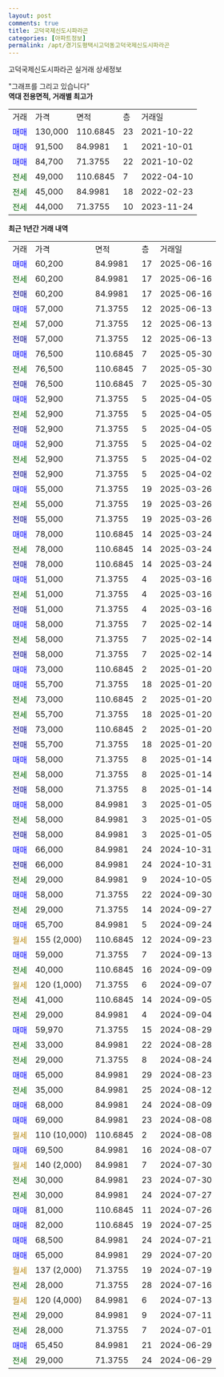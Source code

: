 ```yaml
---
layout: post
comments: true
title: 고덕국제신도시파라곤
categories: [아파트정보]
permalink: /apt/경기도평택시고덕동고덕국제신도시파라곤
---
```


고덕국제신도시파라곤 실거래 상세정보

<script type="text/javascript">
  google.charts.load('current', {'packages':['line', 'corechart']});
  google.charts.setOnLoadCallback(drawChart);

  function drawChart() {
    var data = new google.visualization.DataTable();
    data.addColumn('date', '거래일');
    data.addColumn('number', "매매");
    data.addColumn('number', "전세");
    data.addColumn('number', "전매");

    data.addRows([[new Date(Date.parse("2025-06-16")), 60200, null, null], [new Date(Date.parse("2025-06-16")), null, 60200, null], [new Date(Date.parse("2025-06-16")), null, null, 60200], [new Date(Date.parse("2025-06-13")), 57000, null, null], [new Date(Date.parse("2025-06-13")), null, 57000, null], [new Date(Date.parse("2025-06-13")), null, null, 57000], [new Date(Date.parse("2025-05-30")), 76500, null, null], [new Date(Date.parse("2025-05-30")), null, 76500, null], [new Date(Date.parse("2025-05-30")), null, null, 76500], [new Date(Date.parse("2025-04-05")), 52900, null, null], [new Date(Date.parse("2025-04-05")), null, 52900, null], [new Date(Date.parse("2025-04-05")), null, null, 52900], [new Date(Date.parse("2025-04-02")), 52900, null, null], [new Date(Date.parse("2025-04-02")), null, 52900, null], [new Date(Date.parse("2025-04-02")), null, null, 52900], [new Date(Date.parse("2025-03-26")), 55000, null, null], [new Date(Date.parse("2025-03-26")), null, 55000, null], [new Date(Date.parse("2025-03-26")), null, null, 55000], [new Date(Date.parse("2025-03-24")), 78000, null, null], [new Date(Date.parse("2025-03-24")), null, 78000, null], [new Date(Date.parse("2025-03-24")), null, null, 78000], [new Date(Date.parse("2025-03-16")), 51000, null, null], [new Date(Date.parse("2025-03-16")), null, 51000, null], [new Date(Date.parse("2025-03-16")), null, null, 51000], [new Date(Date.parse("2025-02-14")), 58000, null, null], [new Date(Date.parse("2025-02-14")), null, 58000, null], [new Date(Date.parse("2025-02-14")), null, null, 58000], [new Date(Date.parse("2025-01-20")), 73000, null, null], [new Date(Date.parse("2025-01-20")), 55700, null, null], [new Date(Date.parse("2025-01-20")), null, 73000, null], [new Date(Date.parse("2025-01-20")), null, 55700, null], [new Date(Date.parse("2025-01-20")), null, null, 73000], [new Date(Date.parse("2025-01-20")), null, null, 55700], [new Date(Date.parse("2025-01-14")), 58000, null, null], [new Date(Date.parse("2025-01-14")), null, 58000, null], [new Date(Date.parse("2025-01-14")), null, null, 58000], [new Date(Date.parse("2025-01-05")), 58000, null, null], [new Date(Date.parse("2025-01-05")), null, 58000, null], [new Date(Date.parse("2025-01-05")), null, null, 58000], [new Date(Date.parse("2024-10-31")), 66000, null, null], [new Date(Date.parse("2024-10-31")), null, null, 66000], [new Date(Date.parse("2024-10-05")), null, 29000, null], [new Date(Date.parse("2024-09-30")), 58000, null, null], [new Date(Date.parse("2024-09-27")), null, 29000, null], [new Date(Date.parse("2024-09-24")), 65700, null, null], [new Date(Date.parse("2024-09-23")), null, null, null], [new Date(Date.parse("2024-09-13")), 59000, null, null], [new Date(Date.parse("2024-09-09")), null, 40000, null], [new Date(Date.parse("2024-09-07")), null, null, null], [new Date(Date.parse("2024-09-05")), null, 41000, null], [new Date(Date.parse("2024-09-04")), null, 29000, null], [new Date(Date.parse("2024-08-29")), 59970, null, null], [new Date(Date.parse("2024-08-28")), null, 33000, null], [new Date(Date.parse("2024-08-24")), null, 29000, null], [new Date(Date.parse("2024-08-23")), 65000, null, null], [new Date(Date.parse("2024-08-12")), null, 35000, null], [new Date(Date.parse("2024-08-09")), 68000, null, null], [new Date(Date.parse("2024-08-08")), 69000, null, null], [new Date(Date.parse("2024-08-08")), null, null, null], [new Date(Date.parse("2024-08-07")), 69500, null, null], [new Date(Date.parse("2024-07-30")), null, null, null], [new Date(Date.parse("2024-07-30")), null, 30000, null], [new Date(Date.parse("2024-07-27")), null, 30000, null], [new Date(Date.parse("2024-07-26")), 81000, null, null], [new Date(Date.parse("2024-07-25")), 82000, null, null], [new Date(Date.parse("2024-07-21")), 68500, null, null], [new Date(Date.parse("2024-07-20")), 65000, null, null], [new Date(Date.parse("2024-07-19")), null, null, null], [new Date(Date.parse("2024-07-16")), null, 28000, null], [new Date(Date.parse("2024-07-13")), null, null, null], [new Date(Date.parse("2024-07-11")), null, 29000, null], [new Date(Date.parse("2024-07-01")), null, 28000, null], [new Date(Date.parse("2024-06-29")), 65450, null, null], [new Date(Date.parse("2024-06-29")), null, 29000, null]]);

    var options = {
      hAxis: {
        format: 'yyyy/MM/dd'
      },    
      lineWidth: 0,
      pointsVisible: true,    
      title: '최근 1년간 유형별 실거래가 분포',
      legend: { position: 'bottom' }
    };

    var formatter = new google.visualization.NumberFormat({pattern:'###,###'} );
    formatter.format(data, 1);
    formatter.format(data, 2);
    
    setTimeout(function() {
        var chart = new google.visualization.LineChart(document.getElementById('columnchart_material'));
        chart.draw(data, (options));
        document.getElementById('loading').style.display = 'none';
    }, 200);
  }
</script>


<div id="loading" style="z-index:20; display: block; margin-left: 0px">"그래프를 그리고 있습니다"</div>
<div id="columnchart_material" style="width: 95%; margin-left: 0px; display: block"></div>
<!-- contents start -->
<b>역대 전용면적, 거래별 최고가</b>
<table class="sortable">
    <tr>
      <td>거래</td>
      <td>가격</td>
      <td>면적</td>
      <td>층</td>
      <td>거래일</td>
    </tr>
        <tr>
          <td><a style="color: blue">매매</a></td>
          <td>130,000</td>
          <td>110.6845</td>
          <td>23</td>
          <td>2021-10-22</td>
        </tr>            <tr>
          <td><a style="color: blue">매매</a></td>
          <td>91,500</td>
          <td>84.9981</td>
          <td>1</td>
          <td>2021-10-01</td>
        </tr>            <tr>
          <td><a style="color: blue">매매</a></td>
          <td>84,700</td>
          <td>71.3755</td>
          <td>22</td>
          <td>2021-10-02</td>
        </tr>        
        <tr>
              <td><a style="color: darkgreen">전세</a></td>
              <td>49,000</td>
              <td>110.6845</td>
              <td>7</td>
              <td>2022-04-10</td>
            </tr>            <tr>
              <td><a style="color: darkgreen">전세</a></td>
              <td>45,000</td>
              <td>84.9981</td>
              <td>18</td>
              <td>2022-02-23</td>
            </tr>            <tr>
              <td><a style="color: darkgreen">전세</a></td>
              <td>44,000</td>
              <td>71.3755</td>
              <td>10</td>
              <td>2023-11-24</td>
            </tr>        
    
</table>

<b>최근 1년간 거래 내역</b>

<table class="sortable">
    <tr>
      <td>거래</td>
      <td>가격</td>
      <td>면적</td>
      <td>층</td>
      <td>거래일</td>
    </tr>
    <tr>
      <td><a style="color: blue">매매</a></td>
      <td>60,200</td>
      <td>84.9981</td>
      <td>17</td>
      <td>2025-06-16</td>
    </tr>          <tr>
      <td><a style="color: darkgreen">전세</a></td>
      <td>60,200</td>
      <td>84.9981</td>
      <td>17</td>
      <td>2025-06-16</td>
    </tr>          <tr>
      <td><a style="color: darkblue">전매</a></td>
      <td>60,200</td>
      <td>84.9981</td>
      <td>17</td>
      <td>2025-06-16</td>
    </tr>          <tr>
      <td><a style="color: blue">매매</a></td>
      <td>57,000</td>
      <td>71.3755</td>
      <td>12</td>
      <td>2025-06-13</td>
    </tr>          <tr>
      <td><a style="color: darkgreen">전세</a></td>
      <td>57,000</td>
      <td>71.3755</td>
      <td>12</td>
      <td>2025-06-13</td>
    </tr>          <tr>
      <td><a style="color: darkblue">전매</a></td>
      <td>57,000</td>
      <td>71.3755</td>
      <td>12</td>
      <td>2025-06-13</td>
    </tr>          <tr>
      <td><a style="color: blue">매매</a></td>
      <td>76,500</td>
      <td>110.6845</td>
      <td>7</td>
      <td>2025-05-30</td>
    </tr>          <tr>
      <td><a style="color: darkgreen">전세</a></td>
      <td>76,500</td>
      <td>110.6845</td>
      <td>7</td>
      <td>2025-05-30</td>
    </tr>          <tr>
      <td><a style="color: darkblue">전매</a></td>
      <td>76,500</td>
      <td>110.6845</td>
      <td>7</td>
      <td>2025-05-30</td>
    </tr>          <tr>
      <td><a style="color: blue">매매</a></td>
      <td>52,900</td>
      <td>71.3755</td>
      <td>5</td>
      <td>2025-04-05</td>
    </tr>          <tr>
      <td><a style="color: darkgreen">전세</a></td>
      <td>52,900</td>
      <td>71.3755</td>
      <td>5</td>
      <td>2025-04-05</td>
    </tr>          <tr>
      <td><a style="color: darkblue">전매</a></td>
      <td>52,900</td>
      <td>71.3755</td>
      <td>5</td>
      <td>2025-04-05</td>
    </tr>          <tr>
      <td><a style="color: blue">매매</a></td>
      <td>52,900</td>
      <td>71.3755</td>
      <td>5</td>
      <td>2025-04-02</td>
    </tr>          <tr>
      <td><a style="color: darkgreen">전세</a></td>
      <td>52,900</td>
      <td>71.3755</td>
      <td>5</td>
      <td>2025-04-02</td>
    </tr>          <tr>
      <td><a style="color: darkblue">전매</a></td>
      <td>52,900</td>
      <td>71.3755</td>
      <td>5</td>
      <td>2025-04-02</td>
    </tr>          <tr>
      <td><a style="color: blue">매매</a></td>
      <td>55,000</td>
      <td>71.3755</td>
      <td>19</td>
      <td>2025-03-26</td>
    </tr>          <tr>
      <td><a style="color: darkgreen">전세</a></td>
      <td>55,000</td>
      <td>71.3755</td>
      <td>19</td>
      <td>2025-03-26</td>
    </tr>          <tr>
      <td><a style="color: darkblue">전매</a></td>
      <td>55,000</td>
      <td>71.3755</td>
      <td>19</td>
      <td>2025-03-26</td>
    </tr>          <tr>
      <td><a style="color: blue">매매</a></td>
      <td>78,000</td>
      <td>110.6845</td>
      <td>14</td>
      <td>2025-03-24</td>
    </tr>          <tr>
      <td><a style="color: darkgreen">전세</a></td>
      <td>78,000</td>
      <td>110.6845</td>
      <td>14</td>
      <td>2025-03-24</td>
    </tr>          <tr>
      <td><a style="color: darkblue">전매</a></td>
      <td>78,000</td>
      <td>110.6845</td>
      <td>14</td>
      <td>2025-03-24</td>
    </tr>          <tr>
      <td><a style="color: blue">매매</a></td>
      <td>51,000</td>
      <td>71.3755</td>
      <td>4</td>
      <td>2025-03-16</td>
    </tr>          <tr>
      <td><a style="color: darkgreen">전세</a></td>
      <td>51,000</td>
      <td>71.3755</td>
      <td>4</td>
      <td>2025-03-16</td>
    </tr>          <tr>
      <td><a style="color: darkblue">전매</a></td>
      <td>51,000</td>
      <td>71.3755</td>
      <td>4</td>
      <td>2025-03-16</td>
    </tr>          <tr>
      <td><a style="color: blue">매매</a></td>
      <td>58,000</td>
      <td>71.3755</td>
      <td>7</td>
      <td>2025-02-14</td>
    </tr>          <tr>
      <td><a style="color: darkgreen">전세</a></td>
      <td>58,000</td>
      <td>71.3755</td>
      <td>7</td>
      <td>2025-02-14</td>
    </tr>          <tr>
      <td><a style="color: darkblue">전매</a></td>
      <td>58,000</td>
      <td>71.3755</td>
      <td>7</td>
      <td>2025-02-14</td>
    </tr>          <tr>
      <td><a style="color: blue">매매</a></td>
      <td>73,000</td>
      <td>110.6845</td>
      <td>2</td>
      <td>2025-01-20</td>
    </tr>          <tr>
      <td><a style="color: blue">매매</a></td>
      <td>55,700</td>
      <td>71.3755</td>
      <td>18</td>
      <td>2025-01-20</td>
    </tr>          <tr>
      <td><a style="color: darkgreen">전세</a></td>
      <td>73,000</td>
      <td>110.6845</td>
      <td>2</td>
      <td>2025-01-20</td>
    </tr>          <tr>
      <td><a style="color: darkgreen">전세</a></td>
      <td>55,700</td>
      <td>71.3755</td>
      <td>18</td>
      <td>2025-01-20</td>
    </tr>          <tr>
      <td><a style="color: darkblue">전매</a></td>
      <td>73,000</td>
      <td>110.6845</td>
      <td>2</td>
      <td>2025-01-20</td>
    </tr>          <tr>
      <td><a style="color: darkblue">전매</a></td>
      <td>55,700</td>
      <td>71.3755</td>
      <td>18</td>
      <td>2025-01-20</td>
    </tr>          <tr>
      <td><a style="color: blue">매매</a></td>
      <td>58,000</td>
      <td>71.3755</td>
      <td>8</td>
      <td>2025-01-14</td>
    </tr>          <tr>
      <td><a style="color: darkgreen">전세</a></td>
      <td>58,000</td>
      <td>71.3755</td>
      <td>8</td>
      <td>2025-01-14</td>
    </tr>          <tr>
      <td><a style="color: darkblue">전매</a></td>
      <td>58,000</td>
      <td>71.3755</td>
      <td>8</td>
      <td>2025-01-14</td>
    </tr>          <tr>
      <td><a style="color: blue">매매</a></td>
      <td>58,000</td>
      <td>84.9981</td>
      <td>3</td>
      <td>2025-01-05</td>
    </tr>          <tr>
      <td><a style="color: darkgreen">전세</a></td>
      <td>58,000</td>
      <td>84.9981</td>
      <td>3</td>
      <td>2025-01-05</td>
    </tr>          <tr>
      <td><a style="color: darkblue">전매</a></td>
      <td>58,000</td>
      <td>84.9981</td>
      <td>3</td>
      <td>2025-01-05</td>
    </tr>          <tr>
      <td><a style="color: blue">매매</a></td>
      <td>66,000</td>
      <td>84.9981</td>
      <td>24</td>
      <td>2024-10-31</td>
    </tr>          <tr>
      <td><a style="color: darkblue">전매</a></td>
      <td>66,000</td>
      <td>84.9981</td>
      <td>24</td>
      <td>2024-10-31</td>
    </tr>          <tr>
      <td><a style="color: darkgreen">전세</a></td>
      <td>29,000</td>
      <td>84.9981</td>
      <td>9</td>
      <td>2024-10-05</td>
    </tr>          <tr>
      <td><a style="color: blue">매매</a></td>
      <td>58,000</td>
      <td>71.3755</td>
      <td>22</td>
      <td>2024-09-30</td>
    </tr>          <tr>
      <td><a style="color: darkgreen">전세</a></td>
      <td>29,000</td>
      <td>71.3755</td>
      <td>14</td>
      <td>2024-09-27</td>
    </tr>          <tr>
      <td><a style="color: blue">매매</a></td>
      <td>65,700</td>
      <td>84.9981</td>
      <td>5</td>
      <td>2024-09-24</td>
    </tr>          <tr>
      <td><a style="color: darkgoldenrod">월세</a></td>
      <td>155 (2,000)</td>
      <td>110.6845</td>
      <td>12</td>
      <td>2024-09-23</td>
    </tr>          <tr>
      <td><a style="color: blue">매매</a></td>
      <td>59,000</td>
      <td>71.3755</td>
      <td>7</td>
      <td>2024-09-13</td>
    </tr>          <tr>
      <td><a style="color: darkgreen">전세</a></td>
      <td>40,000</td>
      <td>110.6845</td>
      <td>16</td>
      <td>2024-09-09</td>
    </tr>          <tr>
      <td><a style="color: darkgoldenrod">월세</a></td>
      <td>120 (1,000)</td>
      <td>71.3755</td>
      <td>6</td>
      <td>2024-09-07</td>
    </tr>          <tr>
      <td><a style="color: darkgreen">전세</a></td>
      <td>41,000</td>
      <td>110.6845</td>
      <td>14</td>
      <td>2024-09-05</td>
    </tr>          <tr>
      <td><a style="color: darkgreen">전세</a></td>
      <td>29,000</td>
      <td>84.9981</td>
      <td>4</td>
      <td>2024-09-04</td>
    </tr>          <tr>
      <td><a style="color: blue">매매</a></td>
      <td>59,970</td>
      <td>71.3755</td>
      <td>15</td>
      <td>2024-08-29</td>
    </tr>          <tr>
      <td><a style="color: darkgreen">전세</a></td>
      <td>33,000</td>
      <td>84.9981</td>
      <td>22</td>
      <td>2024-08-28</td>
    </tr>          <tr>
      <td><a style="color: darkgreen">전세</a></td>
      <td>29,000</td>
      <td>71.3755</td>
      <td>8</td>
      <td>2024-08-24</td>
    </tr>          <tr>
      <td><a style="color: blue">매매</a></td>
      <td>65,000</td>
      <td>84.9981</td>
      <td>29</td>
      <td>2024-08-23</td>
    </tr>          <tr>
      <td><a style="color: darkgreen">전세</a></td>
      <td>35,000</td>
      <td>84.9981</td>
      <td>25</td>
      <td>2024-08-12</td>
    </tr>          <tr>
      <td><a style="color: blue">매매</a></td>
      <td>68,000</td>
      <td>84.9981</td>
      <td>24</td>
      <td>2024-08-09</td>
    </tr>          <tr>
      <td><a style="color: blue">매매</a></td>
      <td>69,000</td>
      <td>84.9981</td>
      <td>23</td>
      <td>2024-08-08</td>
    </tr>          <tr>
      <td><a style="color: darkgoldenrod">월세</a></td>
      <td>110 (10,000)</td>
      <td>110.6845</td>
      <td>2</td>
      <td>2024-08-08</td>
    </tr>          <tr>
      <td><a style="color: blue">매매</a></td>
      <td>69,500</td>
      <td>84.9981</td>
      <td>16</td>
      <td>2024-08-07</td>
    </tr>          <tr>
      <td><a style="color: darkgoldenrod">월세</a></td>
      <td>140 (2,000)</td>
      <td>84.9981</td>
      <td>7</td>
      <td>2024-07-30</td>
    </tr>          <tr>
      <td><a style="color: darkgreen">전세</a></td>
      <td>30,000</td>
      <td>84.9981</td>
      <td>23</td>
      <td>2024-07-30</td>
    </tr>          <tr>
      <td><a style="color: darkgreen">전세</a></td>
      <td>30,000</td>
      <td>84.9981</td>
      <td>24</td>
      <td>2024-07-27</td>
    </tr>          <tr>
      <td><a style="color: blue">매매</a></td>
      <td>81,000</td>
      <td>110.6845</td>
      <td>11</td>
      <td>2024-07-26</td>
    </tr>          <tr>
      <td><a style="color: blue">매매</a></td>
      <td>82,000</td>
      <td>110.6845</td>
      <td>19</td>
      <td>2024-07-25</td>
    </tr>          <tr>
      <td><a style="color: blue">매매</a></td>
      <td>68,500</td>
      <td>84.9981</td>
      <td>24</td>
      <td>2024-07-21</td>
    </tr>          <tr>
      <td><a style="color: blue">매매</a></td>
      <td>65,000</td>
      <td>84.9981</td>
      <td>29</td>
      <td>2024-07-20</td>
    </tr>          <tr>
      <td><a style="color: darkgoldenrod">월세</a></td>
      <td>137 (2,000)</td>
      <td>71.3755</td>
      <td>19</td>
      <td>2024-07-19</td>
    </tr>          <tr>
      <td><a style="color: darkgreen">전세</a></td>
      <td>28,000</td>
      <td>71.3755</td>
      <td>28</td>
      <td>2024-07-16</td>
    </tr>          <tr>
      <td><a style="color: darkgoldenrod">월세</a></td>
      <td>120 (4,000)</td>
      <td>84.9981</td>
      <td>6</td>
      <td>2024-07-13</td>
    </tr>          <tr>
      <td><a style="color: darkgreen">전세</a></td>
      <td>29,000</td>
      <td>84.9981</td>
      <td>9</td>
      <td>2024-07-11</td>
    </tr>          <tr>
      <td><a style="color: darkgreen">전세</a></td>
      <td>28,000</td>
      <td>71.3755</td>
      <td>7</td>
      <td>2024-07-01</td>
    </tr>          <tr>
      <td><a style="color: blue">매매</a></td>
      <td>65,450</td>
      <td>84.9981</td>
      <td>21</td>
      <td>2024-06-29</td>
    </tr>          <tr>
      <td><a style="color: darkgreen">전세</a></td>
      <td>29,000</td>
      <td>71.3755</td>
      <td>24</td>
      <td>2024-06-29</td>
    </tr>      </table>
<!-- contents end -->    

